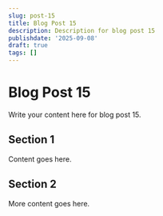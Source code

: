 ```yaml
---
slug: post-15
title: Blog Post 15
description: Description for blog post 15
publishdate: '2025-09-08'
draft: true
tags: []
---
```

# Blog Post 15

Write your content here for blog post 15.

## Section 1

Content goes here.

## Section 2

More content goes here.
